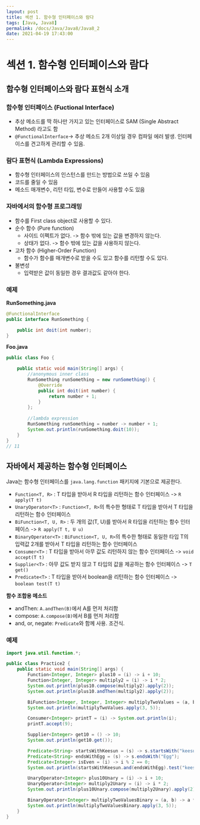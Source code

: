 ```yaml
---
layout: post
title: 섹션 1. 함수형 인터페이스와 람다
tags: [Java, Java8]
permalink: /docs/Java/Java8/Java8_2
date: 2021-04-19 17:43:00
---
```

# 섹션 1. 함수형 인터페이스와 람다

## 함수형 인터페이스와 람다 표현식 소개

### 함수형 인터페이스 (Fuctional Interface)

- 추상 메소드를 딱 하나만 가지고 있는 인터페이스로 SAM (Single Abstract Method) 라고도 함
- `@FunctionalInterface`-> 추상 메소드 2개 이상일 경우 컴파일 에러 발생. 인터페이스를 견고하게 관리할 수 있음.

### 람다 표현식 (Lambda Expressions)

- 함수형 인터페이스의 인스턴스를 만드는 방법으로 쓰일 수 있음
- 코드를 줄일 수 있음
- 메소드 매개변수, 리턴 타입, 변수로 만들어 사용할 수도 있음

### 자바에서의 함수형 프로그래밍

- 함수를 First class object로 사용할 수 있다.
- 순수 함수 (Pure function)
  - 사이드 이펙트가 없다. -> 함수 밖에 있는 값을 변경하지 않는다.
  - 상태가 없다. -> 함수 밖에 있는 값을 사용하지 않는다.
- 고차 함수 (Higher-Order Function)
  - 함수가 함수를 매개변수로 받을 수도 있고 함수를 리턴할 수도 있다.
- 불변성
  - 입력받은 값이 동일한 경우 결과값도 같아야 한다.

### **예제**

**RunSomething.java**

```java
@FunctionalInterface
public interface RunSomething {

    public int doit(int number);
}
```

**Foo.java**

```java
public class Foo {

    public static void main(String[] args) {
        //anonymous inner class
		RunSomething runSomething = new runSomething() {
        	@Override
            public int doit(int number) {
            	return number + 1;
            }
        };
        
        //lambda expression
        RunSomething runSomething = number -> number + 1; 
        System.out.println(runSomething.doit(10));
    }
}
// 11
```

## 자바에서 제공하는 함수형 인터페이스

Java는 함수형 인터페이스를 `java.lang.function` 패키지에 기본으로 제공한다.

- `Function<T, R>` : T 타입을 받아서 R 타입을 리턴하는 함수 인터페이스 -> `R apply(T t)`
- `UnaryOperator<T>` : `Function<T, R>`의 특수한 형태로 T 타입을 받아서 T 타입을 리턴하는 함수 인터페이스
- `BiFunction<T, U, R>` : 두 개의 값(T, U)를 받아서 R 타입을 리턴하는 함수 인터페이스 -> `R apply(T t, U u)`
- `BinaryOperator<T>` : `BiFunction<T, U, R>`의 특수한 형태로 동일한 타입 T의 입력값 2개를 받아서 T 타입을 리턴하는 함수 인터페이스
- `Consumer<T>` : T 타입을 받아서 아무 값도 리턴하지 않는 함수 인터페이스 -> `void accept(T t)`
- `Supplier<T>` : 아무 값도 받지 않고 T 타입의 값을 제공하는 함수 인터페이스 -> `T get()`
- `Predicate<T>` : T 타입을 받아서 boolean을 리턴하는 함수 인터페이스 -> `boolean test(T t)`

**함수 조합용 메소드**

- andThen: `A.andThen(B)`에서 A를 먼저 처리함
- compose: `A.compose(B)`에서 B를 먼저 처리함
- and, or, negate: `Predicate`와 함께 사용. 조건식.

### 예제

```java
import java.util.function.*;

public class Practice2 {
    public static void main(String[] args) {
        Function<Integer, Integer> plus10 = (i) -> i + 10;
        Function<Integer, Integer> multiply2 = (i) -> i * 2;
        System.out.println(plus10.compose(multiply2).apply(2));
        System.out.println(plus10.andThen(multiply2).apply(2));

        BiFunction<Integer, Integer, Integer> multiplyTwoValues = (a, b) -> a * b;
        System.out.println(multiplyTwoValues.apply(3, 5));

        Consumer<Integer> printT = (i) -> System.out.println(i);
        printT.accept(9);

        Supplier<Integer> get10 = () -> 10;
        System.out.println(get10.get());

        Predicate<String> startsWithKeesun = (s) -> s.startsWith("keesun");
        Predicate<String> endsWithEgg = (s) -> s.endsWith("Egg");
        Predicate<Integer> isEven = (i) -> i % 2 == 0;
        System.out.println(startsWithKeesun.and(endsWithEgg).test("keesunEgg"));

        UnaryOperator<Integer> plus10Unary = (i) -> i + 10;
        UnaryOperator<Integer> multiply2Unary = (i) -> i * 2;
        System.out.println(plus10Unary.compose(multiply2Unary).apply(2));

        BinaryOperator<Integer> multiplyTwoValuesBinary = (a, b) -> a * b;
        System.out.println(multiplyTwoValuesBinary.apply(3, 5));
    }
}
```

